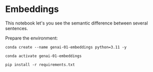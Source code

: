 # Embeddings

This notebook let's you see the semantic difference between several sentences.

Prepare the environment:
```
conda create --name genai-01-embeddings python=3.11 -y

conda activate genai-01-embeddings

pip install -r requirements.txt
```
